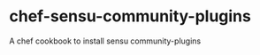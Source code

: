 chef-sensu-community-plugins
============================

A chef cookbook to install sensu community-plugins
